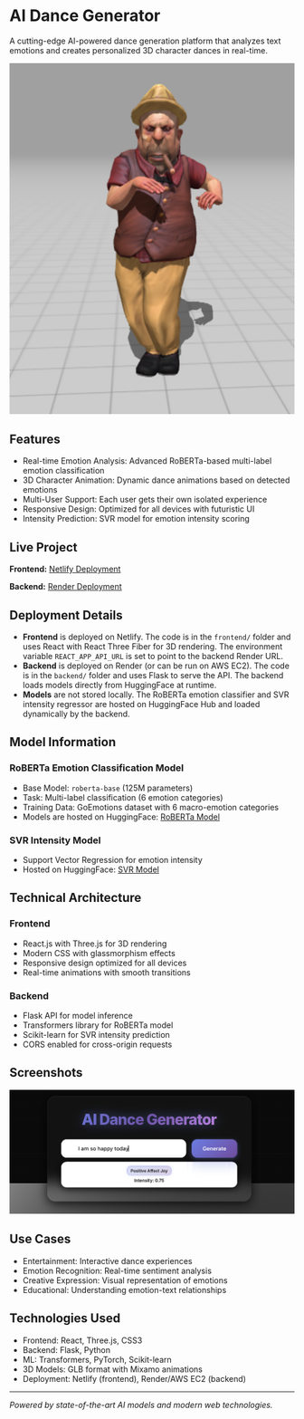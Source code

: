 # AI Dance Generator

A cutting-edge AI-powered dance generation platform that analyzes text emotions and creates personalized 3D character dances in real-time.

![AI Dancer Character](frontend/public/images/dancing_boss.png)

## Features

- Real-time Emotion Analysis: Advanced RoBERTa-based multi-label emotion classification
- 3D Character Animation: Dynamic dance animations based on detected emotions
- Multi-User Support: Each user gets their own isolated experience
- Responsive Design: Optimized for all devices with futuristic UI
- Intensity Prediction: SVR model for emotion intensity scoring

## Live Project

**Frontend:** [Netlify Deployment](https://your-netlify-link.netlify.app)

**Backend:** [Render Deployment](https://dance-ai-ikhi.onrender.com)

## Deployment Details

- **Frontend** is deployed on Netlify. The code is in the `frontend/` folder and uses React with React Three Fiber for 3D rendering. The environment variable `REACT_APP_API_URL` is set to point to the backend Render URL.
- **Backend** is deployed on Render (or can be run on AWS EC2). The code is in the `backend/` folder and uses Flask to serve the API. The backend loads models directly from HuggingFace at runtime.
- **Models** are not stored locally. The RoBERTa emotion classifier and SVR intensity regressor are hosted on HuggingFace Hub and loaded dynamically by the backend.

## Model Information

### RoBERTa Emotion Classification Model
- Base Model: `roberta-base` (125M parameters)
- Task: Multi-label classification (6 emotion categories)
- Training Data: GoEmotions dataset with 6 macro-emotion categories
- Models are hosted on HuggingFace: [RoBERTa Model](https://huggingface.co/anishdhandore/RoBERTa_text_classification)

### SVR Intensity Model
- Support Vector Regression for emotion intensity
- Hosted on HuggingFace: [SVR Model](https://huggingface.co/anishdhandore/SVR_text_intensity)

## Technical Architecture

### Frontend
- React.js with Three.js for 3D rendering
- Modern CSS with glassmorphism effects
- Responsive design optimized for all devices
- Real-time animations with smooth transitions

### Backend
- Flask API for model inference
- Transformers library for RoBERTa model
- Scikit-learn for SVR intensity prediction
- CORS enabled for cross-origin requests

## Screenshots

![App Screenshot](frontend/public/images/screen.png)

## Use Cases

- Entertainment: Interactive dance experiences
- Emotion Recognition: Real-time sentiment analysis
- Creative Expression: Visual representation of emotions
- Educational: Understanding emotion-text relationships

## Technologies Used

- Frontend: React, Three.js, CSS3
- Backend: Flask, Python
- ML: Transformers, PyTorch, Scikit-learn
- 3D Models: GLB format with Mixamo animations
- Deployment: Netlify (frontend), Render/AWS EC2 (backend)

---

*Powered by state-of-the-art AI models and modern web technologies.* 